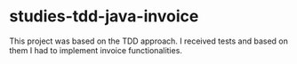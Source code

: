 # studies-tdd-java-invoice

This project was based on the TDD approach. I received tests and based on them I had to implement invoice functionalities. 
